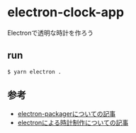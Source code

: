 # electron-clock-app

Electronで透明な時計を作ろう

## run

```
$ yarn electron .
```
## 参考

- [electron-packagerについての記事](https://qiita.com/zaburo/items/828051fc7dabb258f0de#%E3%83%91%E3%83%83%E3%82%B1%E3%83%BC%E3%82%B8%E3%83%B3%E3%82%B0)
- [electronによる時計制作についての記事](https://qiita.com/yamatech/items/146c0f7468e22c02e19c)

